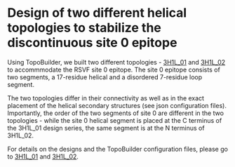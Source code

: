 # Design of two different helical topologies to stabilize the discontinuous site 0 epitope

Using TopoBuilder, we built two different topologies - [3H1L_01](./3H1L_01) and [3H1L_02](./3H1L_02) to accommmodate the RSVF site 0 epitope. The site 0 epitope consists of two segments, a 17-residue helical and a disordered 7-residue loop segment. 

The two topologies differ in their connectivity as well as in the exact placement of the helical secondary structures (see json configuration files). Importantly, the order of the two segments of site 0 are different in the two topologies - while  the site 0 helical segment is placed at the C terminus of the 3H1L_01 design series, the same segment is at the N terminus of 3H1L_02.

For details on the designs and the TopoBuilder configuration files, please go to [3H1L_01](./3H1L_01) and [3H1L_02](./3H1L_02). 

